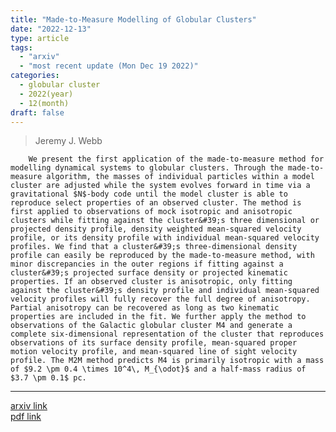 ```yaml
---
title: "Made-to-Measure Modelling of Globular Clusters"
date: "2022-12-13"
type: article
tags:
  - "arxiv"
  - "most recent update (Mon Dec 19 2022)"
categories:
  - globular cluster
  - 2022(year)
  - 12(month)
draft: false
---
```


>  Jeremy J. Webb

        We present the first application of the made-to-measure method for modelling dynamical systems to globular clusters. Through the made-to-measure algorithm, the masses of individual particles within a model cluster are adjusted while the system evolves forward in time via a gravitational $N$-body code until the model cluster is able to reproduce select properties of an observed cluster. The method is first applied to observations of mock isotropic and anisotropic clusters while fitting against the cluster&#39;s three dimensional or projected density profile, density weighted mean-squared velocity profile, or its density profile with individual mean-squared velocity profiles. We find that a cluster&#39;s three-dimensional density profile can easily be reproduced by the made-to-measure method, with minor discrepancies in the outer regions if fitting against a cluster&#39;s projected surface density or projected kinematic properties. If an observed cluster is anisotropic, only fitting against the cluster&#39;s density profile and individual mean-squared velocity profiles will fully recover the full degree of anisotropy. Partial anisotropy can be recovered as long as two kinematic properties are included in the fit. We further apply the method to observations of the Galactic globular cluster M4 and generate a complete six-dimensional representation of the cluster that reproduces observations of its surface density profile, mean-squared proper motion velocity profile, and mean-squared line of sight velocity profile. The M2M method predicts M4 is primarily isotropic with a mass of $9.2 \pm 0.4 \times 10^4\, M_{\odot}$ and a half-mass radius of $3.7 \pm 0.1$ pc.

---

[arxiv link](https://arxiv.org/abs/2212.06847)  
[pdf link](https://arxiv.org/pdf/2212.06847)